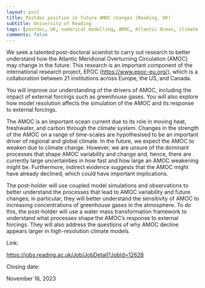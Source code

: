 ```yaml
---
layout: post
title: Postdoc position in future AMOC changes (Reading, UK)
subtitle: University of Reading
tags: [postdoc, UK, numerical modelling, AMOC, Atlantic Ocean, climate change]
comments: false
---
```

We seek a talented post-doctoral scientist to carry out research to better understand how the Atlantic Meridional Overturning Circulation (AMOC) may change in the future. This research is an important component of the international research project, EPOC (https://www.epoc-eu.org/), which is a collaboration between 21 institutions across Europe, the US, and Canada.

You will improve our understanding of the drivers of AMOC, including the impact of external forcings such as greenhouse gases. You will also explore how model resolution affects the simulation of the AMOC and its response to external forcings.

The AMOC is an important ocean current due to its role in moving heat, freshwater, and carbon through the climate system. Changes in the strength of the AMOC on a range of time-scales are hypothesised to be an important driver of regional and global climate. In the future, we expect the AMOC to weaken due to climate change. However, we are unsure of the dominant processes that shape AMOC variability and change and, hence, there are currently large uncertainties in how fast and how large an AMOC weakening might be. Furthermore, indirect evidence suggests that the AMOC might have already declined, which could have important implications.

The post-holder will use coupled model simulations and observations to better understand the processes that lead to AMOC variability and future changes; in particular, they will better understand the sensitivity of AMOC to increasing concentrations of greenhouse gases in the atmosphere. To do this, the post-holder will use a water mass transformation framework to understand what processes shape the AMOC’s response to external forcings. They will also address the questions of why AMOC decline appears larger in high-resolution climate models. 

Link:

https://jobs.reading.ac.uk/Job/JobDetail?JobId=12628

Closing date:

November 16, 2023
